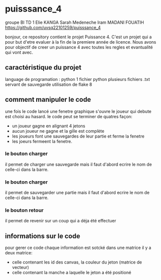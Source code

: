 # puisssance_4
groupe BI TD 1
Elie KANGA
Sarah Medeneche
Iram MADANI FOUATIH
https://github.com/uvsq22101259/puisssance_4

bonjour, ce repository contient le projet Puissance 4. C'est un projet qui a pour but d'etre evaluer à la fin de la premiere année de licence. Nous avons pour objectif de creer un puissance 4 avec toutes les regles et evantualité qui vont avec.

## caractéristique du projet

language de programation : python
1 fichier python 
plusieurs fichiers .txt servant de sauvegarde
utilisation de flake 8

## comment manipuler le code 
une fois le code lancé une fenetre graphique s'ouvre le joueur qui debute est choisi au hasard.
le code peut se terminer de quatres façon:
- un joueur gagne en alignant 4 jetons
- aucun joueur ne gagne et la gille est complète
- les joueurs font une sauvegardes de leur partie et ferme la fenetre
- les joeurs fermeent la fenetre.
### le bouton charger
il permet de charger une sauvegarde mais il faut d'abord ecrire le nom de celle-ci dans la barre.
### le bouton charger
il permet de sauvegarder une partie mais il faut d'abord ecrire le nom de celle-ci dans la barre.
### le bouton retour
il permet de revenir sur un coup qui a déja été effectuer

## informations sur le code
pour gerer ce code chaque information est sotcké dans une matrice il y a deux matrice:
- celle contenant les id des canvas, la couleur du jeton (matrice de vecteur)
- celle contenant la manche a laquelle le jeton a été positioné
